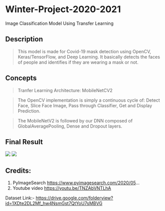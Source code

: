 # Winter-Project-2020-2021
Image Classification Model Using Transfer Learning

## Description
>This model is made for Covid-19 mask detection using OpenCV, Keras/TensorFlow, and Deep Learning. It basically detects the faces of people and identifies if they are wearing a mask or not.

## Concepts
>Tranfer Learning Architecture: MobileNetCV2

>The OpenCV implementation is simply a continuous cycle of: Detect Face, Slice Face Image, Pass through Classifier, Get and Display Prediction.

>The MobileNetV2 is followed by our DNN composed of GlobalAveragePooling, Dense and Dropout layers.

## Final Result
![](Result1.png)
![](Result2.png)

## Credits:
1. PyImageSearch https://www.pyimagesearch.com/2020/05...
2. Youtube video https://youtu.be/TNZAbVNTLhA

Dataset Link:- https://drive.google.com/folderview?id=1XDte2DL2Mf_hw4NsmGst7QtYoU7sMBVG
